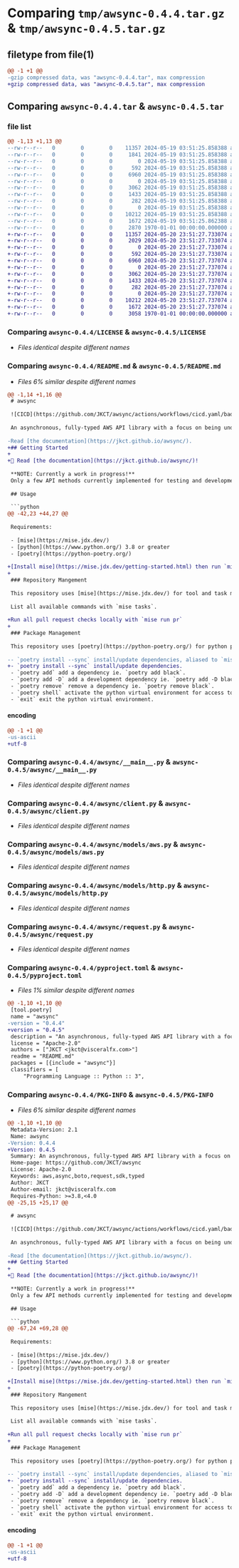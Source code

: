 # Comparing `tmp/awsync-0.4.4.tar.gz` & `tmp/awsync-0.4.5.tar.gz`

## filetype from file(1)

```diff
@@ -1 +1 @@
-gzip compressed data, was "awsync-0.4.4.tar", max compression
+gzip compressed data, was "awsync-0.4.5.tar", max compression
```

## Comparing `awsync-0.4.4.tar` & `awsync-0.4.5.tar`

### file list

```diff
@@ -1,13 +1,13 @@
--rw-r--r--   0        0        0    11357 2024-05-19 03:51:25.858388 awsync-0.4.4/LICENSE
--rw-r--r--   0        0        0     1841 2024-05-19 03:51:25.858388 awsync-0.4.4/README.md
--rw-r--r--   0        0        0        0 2024-05-19 03:51:25.858388 awsync-0.4.4/awsync/__init__.py
--rw-r--r--   0        0        0      592 2024-05-19 03:51:25.858388 awsync-0.4.4/awsync/__main__.py
--rw-r--r--   0        0        0     6960 2024-05-19 03:51:25.858388 awsync-0.4.4/awsync/client.py
--rw-r--r--   0        0        0        0 2024-05-19 03:51:25.858388 awsync-0.4.4/awsync/models/__init__.py
--rw-r--r--   0        0        0     3062 2024-05-19 03:51:25.858388 awsync-0.4.4/awsync/models/aws.py
--rw-r--r--   0        0        0     1433 2024-05-19 03:51:25.858388 awsync-0.4.4/awsync/models/http.py
--rw-r--r--   0        0        0      282 2024-05-19 03:51:25.858388 awsync-0.4.4/awsync/models/strenum.py
--rw-r--r--   0        0        0        0 2024-05-19 03:51:25.858388 awsync-0.4.4/awsync/py.typed
--rw-r--r--   0        0        0    10212 2024-05-19 03:51:25.858388 awsync-0.4.4/awsync/request.py
--rw-r--r--   0        0        0     1672 2024-05-19 03:51:25.862388 awsync-0.4.4/pyproject.toml
--rw-r--r--   0        0        0     2870 1970-01-01 00:00:00.000000 awsync-0.4.4/PKG-INFO
+-rw-r--r--   0        0        0    11357 2024-05-20 23:51:27.733074 awsync-0.4.5/LICENSE
+-rw-r--r--   0        0        0     2029 2024-05-20 23:51:27.733074 awsync-0.4.5/README.md
+-rw-r--r--   0        0        0        0 2024-05-20 23:51:27.733074 awsync-0.4.5/awsync/__init__.py
+-rw-r--r--   0        0        0      592 2024-05-20 23:51:27.733074 awsync-0.4.5/awsync/__main__.py
+-rw-r--r--   0        0        0     6960 2024-05-20 23:51:27.737074 awsync-0.4.5/awsync/client.py
+-rw-r--r--   0        0        0        0 2024-05-20 23:51:27.737074 awsync-0.4.5/awsync/models/__init__.py
+-rw-r--r--   0        0        0     3062 2024-05-20 23:51:27.737074 awsync-0.4.5/awsync/models/aws.py
+-rw-r--r--   0        0        0     1433 2024-05-20 23:51:27.737074 awsync-0.4.5/awsync/models/http.py
+-rw-r--r--   0        0        0      282 2024-05-20 23:51:27.737074 awsync-0.4.5/awsync/models/strenum.py
+-rw-r--r--   0        0        0        0 2024-05-20 23:51:27.737074 awsync-0.4.5/awsync/py.typed
+-rw-r--r--   0        0        0    10212 2024-05-20 23:51:27.737074 awsync-0.4.5/awsync/request.py
+-rw-r--r--   0        0        0     1672 2024-05-20 23:51:27.737074 awsync-0.4.5/pyproject.toml
+-rw-r--r--   0        0        0     3058 1970-01-01 00:00:00.000000 awsync-0.4.5/PKG-INFO
```

### Comparing `awsync-0.4.4/LICENSE` & `awsync-0.4.5/LICENSE`

 * *Files identical despite different names*

### Comparing `awsync-0.4.4/README.md` & `awsync-0.4.5/README.md`

 * *Files 6% similar despite different names*

```diff
@@ -1,14 +1,16 @@
 # awsync
 
 ![CICD](https://github.com/JKCT/awsync/actions/workflows/cicd.yaml/badge.svg)
 
 An asynchronous, fully-typed AWS API library with a focus on being understandable, reliable, and maintainable.
 
-Read [the documentation](https://jkct.github.io/awsync/).
+## Getting Started
+
+📖 Read [the documentation](https://jkct.github.io/awsync/)!
 
 **NOTE: Currently a work in progress!**
 Only a few API methods currently implemented for testing and development.
 
 ## Usage
 
 ```python
@@ -42,23 +44,27 @@
 
 Requirements:
 
 - [mise](https://mise.jdx.dev/)
 - [python](https://www.python.org/) 3.8 or greater
 - [poetry](https://python-poetry.org/)
 
+[Install mise](https://mise.jdx.dev/getting-started.html) then run `mise run init` to setup python, poetry, and install dependencies.
+
 ### Repository Mangement
 
 This repository uses [mise](https://mise.jdx.dev/) for tool and task management.
 
 List all available commands with `mise tasks`.
 
+Run all pull request checks locally with `mise run pr`
+
 ### Package Management
 
 This repository uses [poetry](https://python-poetry.org/) for python package management.
 
-- `poetry install --sync` install/update dependencies, aliased to `mise run init`.
+- `poetry install --sync` install/update dependencies.
 - `poetry add` add a dependency ie. `poetry add black`.
 - `poetry add -D` add a development dependency ie. `poetry add -D black`.
 - `poetry remove` remove a dependency ie. `poetry remove black`.
 - `poetry shell` activate the python virtual environment for access to installed packages.
 - `exit` exit the python virtual environment.
```

#### encoding

```diff
@@ -1 +1 @@
-us-ascii
+utf-8
```

### Comparing `awsync-0.4.4/awsync/__main__.py` & `awsync-0.4.5/awsync/__main__.py`

 * *Files identical despite different names*

### Comparing `awsync-0.4.4/awsync/client.py` & `awsync-0.4.5/awsync/client.py`

 * *Files identical despite different names*

### Comparing `awsync-0.4.4/awsync/models/aws.py` & `awsync-0.4.5/awsync/models/aws.py`

 * *Files identical despite different names*

### Comparing `awsync-0.4.4/awsync/models/http.py` & `awsync-0.4.5/awsync/models/http.py`

 * *Files identical despite different names*

### Comparing `awsync-0.4.4/awsync/request.py` & `awsync-0.4.5/awsync/request.py`

 * *Files identical despite different names*

### Comparing `awsync-0.4.4/pyproject.toml` & `awsync-0.4.5/pyproject.toml`

 * *Files 1% similar despite different names*

```diff
@@ -1,10 +1,10 @@
 [tool.poetry]
 name = "awsync"
-version = "0.4.4"
+version = "0.4.5"
 description = "An asynchronous, fully-typed AWS API library with a focus on being understandable, reliable, and maintainable."
 license = "Apache-2.0"
 authors = ["JKCT <jkct@visceralfx.com>"]
 readme = "README.md"
 packages = [{include = "awsync"}]
 classifiers = [
     "Programming Language :: Python :: 3",
```

### Comparing `awsync-0.4.4/PKG-INFO` & `awsync-0.4.5/PKG-INFO`

 * *Files 6% similar despite different names*

```diff
@@ -1,10 +1,10 @@
 Metadata-Version: 2.1
 Name: awsync
-Version: 0.4.4
+Version: 0.4.5
 Summary: An asynchronous, fully-typed AWS API library with a focus on being understandable, reliable, and maintainable.
 Home-page: https://github.com/JKCT/awsync
 License: Apache-2.0
 Keywords: aws,async,boto,request,sdk,typed
 Author: JKCT
 Author-email: jkct@visceralfx.com
 Requires-Python: >=3.8,<4.0
@@ -25,15 +25,17 @@
 
 # awsync
 
 ![CICD](https://github.com/JKCT/awsync/actions/workflows/cicd.yaml/badge.svg)
 
 An asynchronous, fully-typed AWS API library with a focus on being understandable, reliable, and maintainable.
 
-Read [the documentation](https://jkct.github.io/awsync/).
+## Getting Started
+
+📖 Read [the documentation](https://jkct.github.io/awsync/)!
 
 **NOTE: Currently a work in progress!**
 Only a few API methods currently implemented for testing and development.
 
 ## Usage
 
 ```python
@@ -67,24 +69,28 @@
 
 Requirements:
 
 - [mise](https://mise.jdx.dev/)
 - [python](https://www.python.org/) 3.8 or greater
 - [poetry](https://python-poetry.org/)
 
+[Install mise](https://mise.jdx.dev/getting-started.html) then run `mise run init` to setup python, poetry, and install dependencies.
+
 ### Repository Mangement
 
 This repository uses [mise](https://mise.jdx.dev/) for tool and task management.
 
 List all available commands with `mise tasks`.
 
+Run all pull request checks locally with `mise run pr`
+
 ### Package Management
 
 This repository uses [poetry](https://python-poetry.org/) for python package management.
 
-- `poetry install --sync` install/update dependencies, aliased to `mise run init`.
+- `poetry install --sync` install/update dependencies.
 - `poetry add` add a dependency ie. `poetry add black`.
 - `poetry add -D` add a development dependency ie. `poetry add -D black`.
 - `poetry remove` remove a dependency ie. `poetry remove black`.
 - `poetry shell` activate the python virtual environment for access to installed packages.
 - `exit` exit the python virtual environment.
```

#### encoding

```diff
@@ -1 +1 @@
-us-ascii
+utf-8
```

